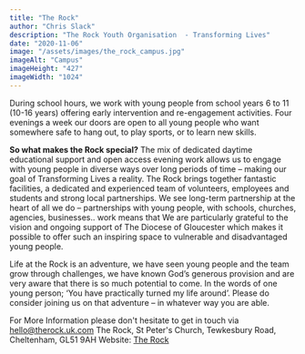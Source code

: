 ```yaml
---
title: "The Rock"
author: "Chris Slack"
description: "The Rock Youth Organisation  - Transforming Lives"
date: "2020-11-06"
image: "/assets/images/the_rock_campus.jpg"
imageAlt: "Campus"
imageHeight: "427"
imageWidth: "1024"
---
```


During school hours, we work with young people from school years 6 to 11 (10-16 years) offering early intervention and re-engagement activities. Four evenings a week our doors are open to all young people who want somewhere safe to hang out, to play sports, or to learn new skills.

**So what makes the Rock special?** The mix of dedicated daytime educational support and open access evening work allows us to engage with young people in diverse ways over long periods of time – making our goal of Transforming Lives a reality. The Rock brings together fantastic facilities, a dedicated and experienced team of volunteers, employees and students and strong local partnerships. We see long-term partnership at the heart of all we do – partnerships with young people, with schools, churches, agencies, businesses.. work means that We are particularly grateful to the vision and ongoing support of The Diocese of Gloucester which makes it possible to offer such an inspiring space to vulnerable and disadvantaged young people.

Life at the Rock is an adventure, we have seen young people and the team grow through challenges, we have known God’s generous provision and are very aware that there is so much potential to come. In the words of one young person; ‘You have practically turned my life around’. Please do consider joining us on that adventure – in whatever way you are able.

For More Information please don't hesitate to get in touch via hello@therock.uk.com
The Rock, St Peter's Church, Tewkesbury Road, Cheltenham, GL51 9AH
Website: [The Rock](http://www.therock.uk.com/)